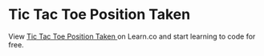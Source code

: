 # Tic Tac Toe Position Taken 
<p class='util--hide'>View <a href='https://learn.co/lessons/phrg-ttt-6-position-taken-rb'>Tic Tac Toe Position Taken </a> on Learn.co and start learning to code for free.</p>
